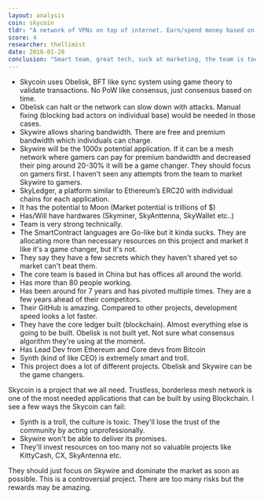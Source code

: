 ```yaml
---
layout: analysis
coin: skycoin
tldr: "A network of VPNs on top of internet. Earn/spend money based on used bandwidth."
score: 4
researcher: thellimist
date: 2018-01-28
conclusion: "Smart team, great tech, suck at marketing, the team is too troll which may hurt the coin & the ecosystem."
---
```


- Skycoin uses Obelisk, BFT like sync system using game theory to validate transactions. No PoW like consensus, just consensus based on time.
- Obelisk can halt or the network can slow down with attacks. Manual fixing (blocking bad actors on individual base) would be needed in those cases. 
- Skywire allows sharing bandwidth. There are free and premium bandwidth which individuals can charge.
- Skywire will be the 1000x potential application. If it can be a mesh network where gamers can pay for premium bandwidth and decreased their ping around 20-30% it will be a game changer. They should focus on gamers first. I haven't seen any attempts from the team to market Skywire to gamers.
- SkyLedger, a platform similar to Ethereum’s ERC20 with individual chains for each application.
- It has the potential to Moon (Market potential is trillions of $)
- Has/Will have hardwares (Skyminer, SkyAnttenna, SkyWallet etc..)
- Team is very strong technically. 
- The SmartContract languages are Go-like but it kinda sucks. They are allocating more than necessary resources on this project and market it like it's a game changer, but it's not.
- They say they have a few secrets which they haven't shared yet so market can't beat them.
- The core team is based in China but has offices all around the world.
- Has more than 80 people working.
- Has been around for 7 years and has pivoted multiple times. They are a few years ahead of their competitors.
- Their GitHub is amazing. Compared to other projects, development speed looks a lot faster.
- They have the core ledger built (blockchain). Almost everything else is going to be built. Obelisk is not built yet. Not sure what consensus algorithm they're using at the moment.
- Has Lead Dev from Ethereum and Core devs from Bitcoin
- Synth (kind of like CEO) is extremely smart and troll. 
- This project does a lot of different projects. Obelisk and Skywire can be the game changers. 

Skycoin is a project that we all need. Trustless, borderless mesh network is one of the most needed applications that can be built by using Blockchain. I see a few ways the Skycoin can fail:

- Synth is a troll, the culture is toxic. They'll lose the trust of the community by acting unprofessionally. 
- Skywire won't be able to deliver its promises.
- They'll invest resources on too many not so valuable projects like KittyCash, CX, SkyAntenna etc.

They should just focus on Skywire and dominate the market as soon as possible. This is a controversial project. There are too many risks but the rewards may be amazing.

